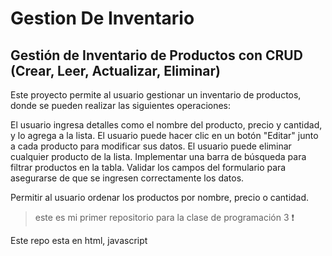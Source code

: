 # Gestion De Inventario


## Gestión de Inventario de Productos con CRUD (Crear, Leer, Actualizar, Eliminar)


Este proyecto permite al usuario gestionar un inventario de productos, donde se pueden realizar las siguientes operaciones:

El usuario ingresa detalles como el nombre del producto, precio y cantidad, y lo agrega a la lista. El usuario puede hacer clic en un botón "Editar" junto a cada producto para modificar sus datos. El usuario puede eliminar cualquier producto de la lista. Implementar una barra de búsqueda para filtrar productos en la tabla. Validar los campos del formulario para asegurarse de que se ingresen correctamente los datos. 

Permitir al usuario ordenar los productos por nombre, precio o cantidad.


>este es mi primer repositorio para la clase de programación 3 ️❗️

Este repo esta en html, javascript 
